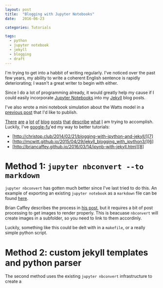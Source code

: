 ```yaml
---
layout: post
title:  "Blogging with Jupyter Notebooks"
date:   2016-06-23

categories: Tutorials

tags:
  - python
  - jupyter notebook
  - jekyll
  - blogging
  - draft
---
```


I'm trying to get into a habbit of writing regularly.
I've noticed over the past few years,
my ability to write a coherent English sentence is rapidly deteriorating;
I wasn't a great writer to begin with either.

Since I do a lot of programming already,
it would greatly help my cause if I could easily incorporate [Jupyter Notebooks](http://jupyter.org/)
into my [Jekyll](https://jekyllrb.com/) blog posts.

<!-- more -->

I've also wrote a mini notebook simulation about the Watts model in a [previous post]() that I'd like to publish.

[There][10] [are][9] [a][1] [lot][2] [of][3] [blog][4] [posts][5] [that][6] [describe][7] [what][8] [I][11] am trying to accomplish.
Luckily, I've [google-fu](http://www.urbandictionary.com/define.php?term=google-fu)'ed my way to better tutorials:

- [http://christop.club/2014/02/21/blogging-with-ipython-and-jekyll/][7]
- [http://mcwitt.github.io/2015/04/29/jekyll_blogging_with_ipython3/][6]
- [http://briancaffey.github.io/2016/03/14/ipynb-with-jekyll.html][8]

# Method 1: `jupyter nbconvert --to markdown`

`jupyter nbconvert` has gotten much better since I've last tried to do this.
An example of exporting an existing `jupyter notebook` as a `markdown` file can be found [here]().

Brian Caffey describes the process in [his post](http://briancaffey.github.io/2016/03/14/ipynb-with-jekyll.html),
but it requires a bit of post processing to get images to render properly.
This is beacuase `nbconvert` will create images in a subfolder, so you need to link to them accordinly.

Luckily, something like this could be delt with in a `makefile`, or a really simple python script.

# Method 2: custom jekyll templates and python parser

The second method uses the existing `jupyter nbconvert` infrastructure to create a


[1]: http://predictablynoisy.com/blogging-in-wordpress-with-ipython-jupyter-notebooks/
[2]: http://www.southampton.ac.uk/~fangohr/blog/blogging-with-the-ipython-notebook.html
[3]: https://gist.github.com/cscorley/9144544
[4]: https://github.com/cscorley/cscorley.github.io/blob/master/notebooks/Blogging%20with%20IPython%20and%20Jekyll.ipynb
[5]: http://www.davidketcheson.info/2012/10/11/blogging_ipython_notebooks_with_jekyll.html
[6]: http://mcwitt.github.io/2015/04/29/jekyll_blogging_with_ipython3/
[7]: http://christop.club/2014/02/21/blogging-with-ipython-and-jekyll/
[8]: http://briancaffey.github.io/2016/03/14/ipynb-with-jekyll.html
[9]: http://blog.fperez.org/2012/09/blogging-with-ipython-notebook.html
[10]: http://www.damian.oquanta.info/posts/deploy-your-nikola-powered-blog-content-from-the-ipython-notebook.html
[11]: https://adamj.eu/tech/2014/09/21/using-ipython-notebook-to-write-jekyll-blog-posts/